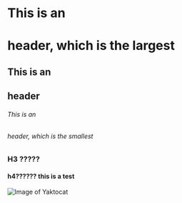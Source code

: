 # This is an <h1> header, which is the largest
## This is an <h2> header
###### This is an <h6> header, which is the smallest
### H3 ?????
#### h4?????? this is a test
![Image of Yaktocat](https://octodex.github.com/images/yaktocat.png)
